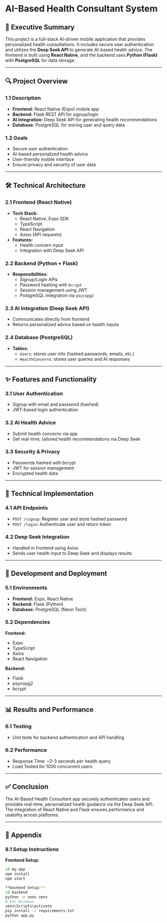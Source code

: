 
# AI-Based Health Consultant System

## 🧠 Executive Summary
This project is a full-stack AI-driven mobile application that provides personalized health consultations. It includes secure user authentication and utilizes the **Deep Seek API** to generate AI-based health advice. The frontend is built using **React Native**, and the backend uses **Python (Flask)** with **PostgreSQL** for data storage.

---

## 🔍 Project Overview

### 1.1 Description
- **Frontend:** React Native (Expo) mobile app
- **Backend:** Flask REST API for signup/login
- **AI Integration:** Deep Seek API for generating health recommendations
- **Database:** PostgreSQL for storing user and query data

### 1.2 Goals
- Secure user authentication
- AI-based personalized health advice
- User-friendly mobile interface
- Ensure privacy and security of user data

---

## 🛠️ Technical Architecture

### 2.1 Frontend (React Native)
- **Tech Stack:**
  - React Native, Expo SDK
  - TypeScript
  - React Navigation
  - Axios (API requests)
- **Features:**
  - Health concern input
  - Integration with Deep Seek API

### 2.2 Backend (Python + Flask)
- **Responsibilities:**
  - Signup/Login APIs
  - Password hashing with `bcrypt`
  - Session management using JWT
  - PostgreSQL integration via `psycopg2`

### 2.3 AI Integration (Deep Seek API)
- Communicates directly from frontend
- Returns personalized advice based on health inputs

### 2.4 Database (PostgreSQL)
- **Tables:**
  - `Users`: stores user info (hashed passwords, emails, etc.)
  - `HealthConcerns`: stores user queries and AI responses

---

## ✨ Features and Functionality

### 3.1 User Authentication
- Signup with email and password (hashed)
- JWT-based login authentication

### 3.2 AI Health Advice
- Submit health concerns via app
- Get real-time, tailored health recommendations via Deep Seek

### 3.3 Security & Privacy
- Passwords hashed with bcrypt
- JWT for session management
- Encrypted health data

---

## 🔧 Technical Implementation

### 4.1 API Endpoints
- `POST /signup`: Register user and store hashed password
- `POST /login`: Authenticate user and return token

### 4.2 Deep Seek Integration
- Handled in frontend using Axios
- Sends user health input to Deep Seek and displays results

---

## 🚀 Development and Deployment

### 5.1 Environments
- **Frontend:** Expo, React Native
- **Backend:** Flask (Python)
- **Database:** PostgreSQL (Neon Tech)

### 5.2 Dependencies

**Frontend:**
- Expo
- TypeScript
- Axios
- React Navigation

**Backend:**
- Flask
- psycopg2
- bcrypt

---

## 📊 Results and Performance

### 6.1 Testing
- Unit tests for backend authentication and API handling

### 6.2 Performance
- Response Time: ~2-3 seconds per health query
- Load Tested for 1000 concurrent users

---

## ✅ Conclusion
The AI-Based Health Consultant app securely authenticates users and provides real-time, personalized health guidance via the Deep Seek API. The integration of React Native and Flask ensures performance and usability across platforms.

---

## 🧾 Appendix

### 8.1 Setup Instructions

**Frontend Setup:**
```bash
cd my-app
npm install
npm start

**backend Setup:**
cd backend
python -m venv venv
# For Windows
venv\Scripts\activate
pip install -r requirements.txt
python app.py

